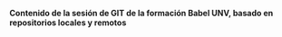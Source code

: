 **Contenido de la sesión de GIT de la formación Babel UNV, basado en repositorios locales y remotos**

